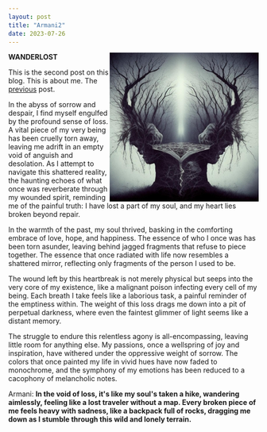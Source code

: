 ```yaml
---
layout: post
title: "Armani2"
date: 2023-07-26
---
```

<img src="https://github.com/ArmanBehnam/ArmanBehnam.github.io/blob/2dbb0540c4a5a6f607caa96fffe790ae8143d1a7/images/21.jpeg" style="float:right;" width="300px">

**WANDERLOST**

This is the second post on this blog. This is about me. The [previous](https://armanbehnam.github.io/blog/2023/07/20/Armani1) post.

In the abyss of sorrow and despair, I find myself engulfed by the profound sense of loss. A vital piece of my very being has been cruelly torn away, leaving me adrift in an empty void of anguish and desolation. As I attempt to navigate this shattered reality, the haunting echoes of what once was reverberate through my wounded spirit, reminding me of the painful truth: I have lost a part of my soul, and my heart lies broken beyond repair.

In the warmth of the past, my soul thrived, basking in the comforting embrace of love, hope, and happiness. The essence of who I once was has been torn asunder, leaving behind jagged fragments that refuse to piece together. The essence that once radiated with life now resembles a shattered mirror, reflecting only fragments of the person I used to be.

The wound left by this heartbreak is not merely physical but seeps into the very core of my existence, like a malignant poison infecting every cell of my being. Each breath I take feels like a laborious task, a painful reminder of the emptiness within. The weight of this loss drags me down into a pit of perpetual darkness, where even the faintest glimmer of light seems like a distant memory.

The struggle to endure this relentless agony is all-encompassing, leaving little room for anything else. My passions, once a wellspring of joy and inspiration, have withered under the oppressive weight of sorrow. The colors that once painted my life in vivid hues have now faded to monochrome, and the symphony of my emotions has been reduced to a cacophony of melancholic notes.

Armani: **In the void of loss, it's like my soul's taken a hike, wandering aimlessly, feeling like a lost traveler without a map. Every broken piece of me feels heavy with sadness, like a backpack full of rocks, dragging me down as I stumble through this wild and lonely terrain.**
